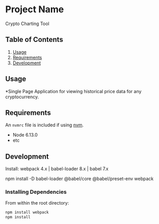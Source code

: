 # Project Name
Crypto Charting Tool

## Table of Contents

1. [Usage](#Usage)
1. [Requirements](#requirements)
1. [Development](#development)

## Usage

*Single Page Application for viewing historical price data for any cryptocurrency.

## Requirements

An `nvmrc` file is included if using [nvm](https://github.com/creationix/nvm).

- Node 6.13.0
- etc

## Development

Install: webpack 4.x | babel-loader 8.x | babel 7.x

npm install -D babel-loader @babel/core @babel/preset-env webpack

### Installing Dependencies

From within the root directory:

```sh
npm install webpack
npm install
```


